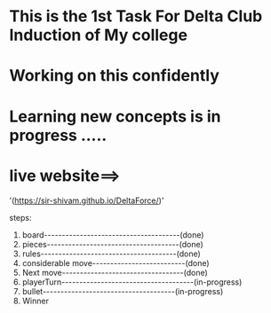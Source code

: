 # This is the 1st Task For Delta Club Induction of My college 
# Working on this confidently 
# Learning new concepts is in progress .....


# live website==>
 '(https://sir-shivam.github.io/DeltaForce/)'


 steps:
 1) board--------------------------------------(done)
 2) pieces-------------------------------------(done)
 3) rules--------------------------------------(done)
 4) considerable move--------------------------(done)
 5) Next move----------------------------------(done)
 6) playerTurn-------------------------------------(in-progress)
 7) bullet-------------------------------------(in-progress)
 8) Winner